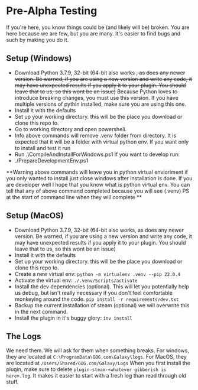 # Pre-Alpha Testing

If you're here, you know things could be (and likely will be) broken. You are here because we are few, but you are many. It's easier to find bugs and such by making you do it. 

## Setup (Windows)
* Download Python 3.7.9, 32-bit (64-bit also works ~~, as does any newer version. Be warned, if you are using a new version and write any code, it may have unexpected results if you apply it to your plugin. You should leave that to us, so this wont be an issue)~~ Because Python loves to introduce breaking changes, you must use this version. If you have multiple versions of pythin installed, make sure you are using this one. 
* Install it with the defaults
* Set up your working directory. this will be the place you download or clone this repo to. 
* Go to working directory and open powershell. 
* Info above commands will remove .venv folder from directory. It is expected that it will be a folder with virtual python env.
If you want only to install and test it run
* Run .\CompileAndInstallForWindows.ps1
If you want to develop run:
* ./PrepareDevelopmentEnv.ps1

**Warning above commands will leave you in python virtual envioriment if you only wanted to install just close windows after installation is done. If you are developer well I hope that you know what is python virtual env. You can tell that any of above command completed because you will see (.venv) PS at the start of command line when they will complete **

## Setup (MacOS)
* Download Python 3.7.9, 32-bit (64-bit also works, as does any newer version. Be warned, if you are using a new version and write any code, it may have unexpected results if you apply it to your plugin. You should leave that to us, so this wont be an issue)
* Install it with the defaults
* Set up your working directory. this will be the place you download or clone this repo to. 
* Create a new virtual env:
  `python -m virtualenv .venv --pip 22.0.4`
* Activate the virtual env:
  `./.venv/Scripts/activate`
* Install the dev dependencies (optional). This will let you potentially help us debug, but isn't really necessary if you don't feel comfortable monkeying around the code. 
  `pip install -r requirements/dev.txt`
* Backup the current installation of steam (optional) we will overwrite this in the next command.
* Install the plugin in it's buggy glory:
  `inv install`

 ## The Logs

 We need them. We will ask for them when something breaks. For windows, they are located at `C:\ProgramData\GOG.com\Galaxy\logs`. For MacOS, they are located at `/Users/Shared/GOG.com/Galaxy/Logs`
 When you first install the plugin, make sure to delete `plugin-steam-<whatever gibberish is here>.log`. It makes it easier to start with a fresh log than read through old stuff. 
